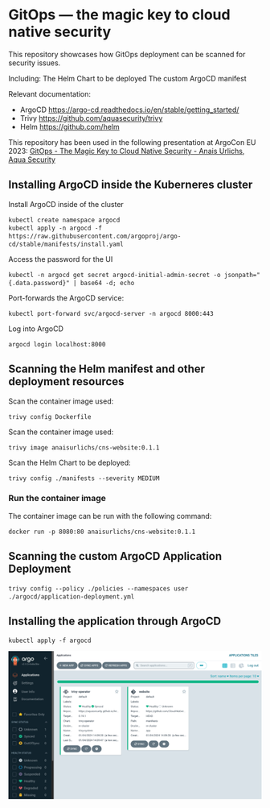 # GitOps — the magic key to cloud native security

This repository showcases how GitOps deployment can be scanned for security issues.

Including:
The Helm Chart to be deployed
The custom ArgoCD manifest

Relevant documentation:
* ArgoCD https://argo-cd.readthedocs.io/en/stable/getting_started/
* Trivy https://github.com/aquasecurity/trivy
* Helm https://github.com/helm 

This repository has been used in the following presentation at ArgoCon EU 2023:
[GitOps - The Magic Key to Cloud Native Security - Anais Urlichs, Aqua Security](https://youtu.be/nGcvPAQdpVg)

## Installing ArgoCD inside the Kuberneres cluster

Install ArgoCD inside of the cluster

```
kubectl create namespace argocd
kubectl apply -n argocd -f https://raw.githubusercontent.com/argoproj/argo-cd/stable/manifests/install.yaml
```

Access the password for the UI
```
kubectl -n argocd get secret argocd-initial-admin-secret -o jsonpath="{.data.password}" | base64 -d; echo
```

Port-forwards the ArgoCD service:
```
kubectl port-forward svc/argocd-server -n argocd 8000:443
```

Log into ArgoCD
```
argocd login localhost:8000
```

## Scanning the Helm manifest and other deployment resources

Scan the container image used:
```
trivy config Dockerfile
```

Scan the container image used:
```
trivy image anaisurlichs/cns-website:0.1.1
```

Scan the Helm Chart to be deployed:
```
trivy config ./manifests --severity MEDIUM
```

### Run the container image

The container image can be run with the following command:

```
docker run -p 8080:80 anaisurlichs/cns-website:0.1.1
```

## Scanning the custom ArgoCD Application Deployment

```
trivy config --policy ./policies --namespaces user ./argocd/application-deployment.yml
```

## Installing the application through ArgoCD

```
kubectl apply -f argocd
```

![](assets/argoUI.png)

